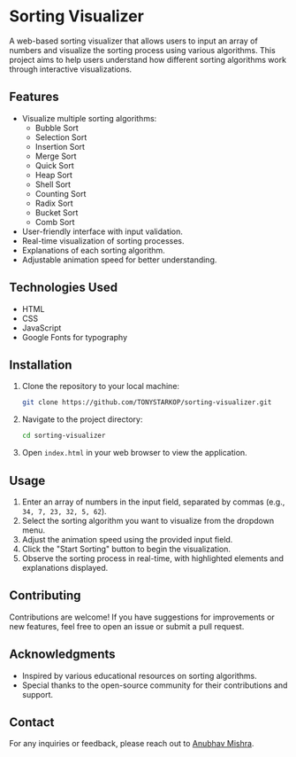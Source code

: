 # Sorting Visualizer

A web-based sorting visualizer that allows users to input an array of numbers and visualize the sorting process using various algorithms. This project aims to help users understand how different sorting algorithms work through interactive visualizations.

## Features

- Visualize multiple sorting algorithms:
  - Bubble Sort
  - Selection Sort
  - Insertion Sort
  - Merge Sort
  - Quick Sort
  - Heap Sort
  - Shell Sort
  - Counting Sort
  - Radix Sort
  - Bucket Sort
  - Comb Sort
- User-friendly interface with input validation.
- Real-time visualization of sorting processes.
- Explanations of each sorting algorithm.
- Adjustable animation speed for better understanding.

## Technologies Used

- HTML
- CSS
- JavaScript
- Google Fonts for typography

## Installation

1. Clone the repository to your local machine:
   ```bash
   git clone https://github.com/TONYSTARKOP/sorting-visualizer.git
   ```
2. Navigate to the project directory:
   ```bash
   cd sorting-visualizer
   ```
3. Open `index.html` in your web browser to view the application.

## Usage

1. Enter an array of numbers in the input field, separated by commas (e.g., `34, 7, 23, 32, 5, 62`).
2. Select the sorting algorithm you want to visualize from the dropdown menu.
3. Adjust the animation speed using the provided input field.
4. Click the "Start Sorting" button to begin the visualization.
5. Observe the sorting process in real-time, with highlighted elements and explanations displayed.

## Contributing

Contributions are welcome! If you have suggestions for improvements or new features, feel free to open an issue or submit a pull request.


## Acknowledgments

- Inspired by various educational resources on sorting algorithms.
- Special thanks to the open-source community for their contributions and support.

## Contact

For any inquiries or feedback, please reach out to [Anubhav Mishra](mailto:anubhav09.work@gmail.com).
